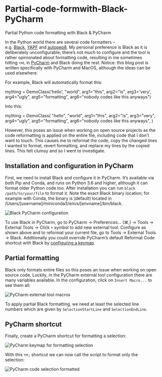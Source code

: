 # Partial-code-formwith-Black-PyCharm
Partial Python code formatting with Black &amp; PyCharm

In the Python world there are several code formatters – e.g. [Black](https://github.com/ambv/black), [YAPF](https://github.com/google/yapf) and [autopep8](https://github.com/hhatto/autopep8). My personal preference is Black as it is deliberately unconfigurable; there’s not much to configure and the tool is rather opinionated about formatting code, resulting in me sometimes hitting `⌥⌘L` in [PyCharm](https://www.jetbrains.com/help/pycharm/reformatting-source-code.html) and Black doing the rest. Notice: this blog post is written specifically with PyCharm and MacOS, although the ideas can be used elsewhere.

For example, Black will automatically format this:

mything = DemoClass('hello', "world",
                    arg1="this",
                        arg2="is",
                            arg3='very',
                                arg4="ugly",
                                    arg5="formatting",
                    arg6="nobody codes like this anyways")

Into this:

mything = DemoClass(
    "hello",
    "world",
    arg1="this",
    arg2="is",
    arg3="very",
    arg4="ugly",
    arg5="formatting",
    arg6="nobody codes like this anyways",
)

However, this poses an issue when working on open source projects as the code reformatting is applied on the entire file, including code that I don’t want to touch. This causes me to reformat the code, copy the changed lines I wanted to format, revert formatting, and replace my lines by the copied lines. This felt clumsy and so I went to investigate.

## Installation and configuration in PyCharm

First, we need to install Black and configure it in PyCharm. It’s available via both Pip and Conda, and runs on Python 3.6 and higher, although it can format older Python code too. After installation you can run `black /path/to/your/file` to format it. Note the exact Black binary location; for example with Conda, the binary is (default) located in /Users/[username]/miniconda3/envs/[envname]/bin/black.

![Black PyCharm configuration](https://godatadriven.com/wp-content/images/bash-black-formatting-selection/pycharm-configuration.png)

To use Black in PyCharm, go to PyCharm -> Preferences… (⌘,) -> Tools -> External Tools -> Click `+` symbol to add new external tool. Configure as shown above and to reformat your current file, go to Tools -> External Tools -> Black. Additionally you could override PyCharm’s default Reformat Code shortcut with Black by [configuring a keymap](https://www.jetbrains.com/help/pycharm/configuring-keyboard-and-mouse-shortcuts.html).

## Partial formatting

Black only formats entire files so this poses an issue when working on open source code. Luckily, in the PyCharm external tool configuration there are many variables available. In the configuration, click on `Insert Macro...` to see them all:

![PyCharm external tool macros](https://godatadriven.com/wp-content/images/bash-black-formatting-selection/pycharm-macros.png)

To apply partial Black formatting, we need at least the selected line numbers which are given by `SelectionStartLine` and `SelectionEndLine`.


## PyCharm shortcut

Finally, create a PyCharm shortcut for formatting a selection:

![PyCharm keymap for formatting selection](https://godatadriven.com/wp-content/images/bash-black-formatting-selection/pycharm-selection-keymap.png)

With this `⌥⌘;` shortcut we can now call the script to format only the selection:

![PyCharm code selection formatted](https://godatadriven.com/wp-content/images/bash-black-formatting-selection/pycharm-code-selection-formatted.png)


